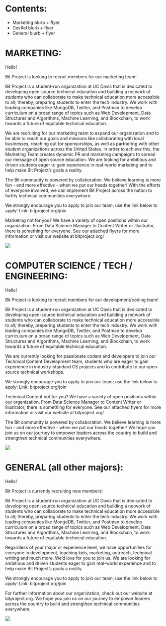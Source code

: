 # Contents:
- Marketing blurb + flyer
- DevRel blurb + flyer
- General blurb + flyer

# MARKETING:

Hello! 

Bit Project is looking to recruit members for our marketing team! 

Bit Project is a student-run organization at UC Davis that is dedicated to developing open-source technical education and building a network of students who can collaborate to make technical education more accessible to all; thereby, preparing students to enter the tech industry. We work with leading companies like MongoDB, Twitter, and Postman to develop curriculum on a broad range of topics such as Web Development, Data Structures and Algorithms, Machine Learning, and Blockchain, to work towards a future of equitable technical education.

We are recruiting for our marketing team to expand our organization and to be able to reach our goals and missions like collaborating with local businesses, reaching out for sponsorships, as well as partnering with other student organizations across the United States. In order to achieve this, the Marketing Team creates dynamic PR and marketing campaigns to spread our message of open source education. We are looking for ambitious and driven students eager to gain experience in real-world marketing and to help make Bit Project’s goals a reality.

The Bit community is powered by collaboration. We believe learning is more fun - and more effective - when we put our heads together! With the efforts of everyone involved, we can implement Bit Project across the nation to fortify technical communities everywhere. 

We strongly encourage you to apply to join our team; use the link below to apply! Link: bitproject.org/join 

Marketing not for you? We have a variety of open positions within our organization. From Data Science Manager to Content Writer or Illustrator, there is something for everyone. See our attached flyers for more information or visit our website at bitproject.org!

![](https://github.com/bitprj/marketing/blob/master/email_templates/growthmarketingflyer_4.5-02.png)


# COMPUTER SCIENCE / TECH / ENGINEERING:

Hello! 

Bit Project is looking to recruit members for our development/coding team! 

Bit Project is a student-run organization at UC Davis that is dedicated to developing open-source technical education and building a network of students who can collaborate to make technical education more accessible to all; thereby, preparing students to enter the tech industry. We work with leading companies like MongoDB, Twitter, and Postman to develop curriculum on a broad range of topics such as Web Development, Data Structures and Algorithms, Machine Learning, and Blockchain, to work towards a future of equitable technical education.

We are currently looking for passionate coders and developers to join our Technical Content Development team, students who are eager to gain experience in industry-standard CS projects and to contribute to our open-source technical workshops.

We strongly encourage you to apply to join our team; use the link below to apply! Link: bitproject.org/join

Technical Content not for you? We have a variety of open positions within our organization. From Data Science Manager to Content Writer or Illustrator, there is something for everyone. See our attached flyers for more information or visit our website at bitproject.org!

The Bit community is powered by collaboration. We believe learning is more fun - and more effective - when we put our heads together! We hope you join us on our journey to empower leaders across the country to build and strengthen technical communities everywhere.

![](https://github.com/bitprj/marketing/blob/master/email_templates/DevrelFlyer_4.6-06.png)

# GENERAL (all other majors):

Hello! 

Bit Project is currently recruiting new members! 

Bit Project is a student-run organization at UC Davis that is dedicated to developing open-source technical education and building a network of students who can collaborate to make technical education more accessible to all; thereby, preparing students to enter the tech industry. We work with leading companies like MongoDB, Twitter, and Postman to develop curriculum on a broad range of topics such as Web Development, Data Structures and Algorithms, Machine Learning, and Blockchain, to work towards a future of equitable technical education.

Regardless of your major or experience level, we have opportunities for everyone in development, teaching kids, marketing, outreach, technical writing and much more. We’d love for you to join us. We are looking for ambitious and driven students eager to gain real-world experience and to help make Bit Project’s goals a reality.

We strongly encourage you to apply to join our team; use the link below to apply! Link: bitproject.org/join

For further information about our organization, check out our website at bitproject.org. We hope you join us on our journey to empower leaders across the country to build and strengthen technical communities everywhere.

![](https://github.com/bitprj/marketing/blob/master/email_templates/OpenSource_4.20-04.png)
